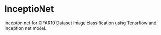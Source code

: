 # InceptioNet
Incepton net for CIFAR10 Dataset
Image classification using Tensrflow and Inception net model.
